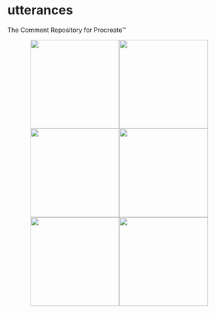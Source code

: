 # utterances
The Comment Repository for Procreate™

<center class="half">
<img src="./images/gal-shir-texture-brushes/1.jpg" width="200"/><img src="./images/gal-shir-texture-brushes/2.jpg" width="200"/><img src="./images/gal-shir-texture-brushes/3.jpg" width="200"/><img src="./images/gal-shir-texture-brushes/4.jpg" width="200"/><img src="./images/gal-shir-texture-brushes/5.jpg" width="200"/><img src="./images/gal-shir-texture-brushes/6.jpg" width="200"/>
</center>
